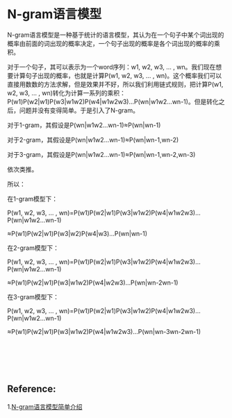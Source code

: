 # N-gram语言模型

N-gram语言模型是一种基于统计的语言模型，其认为在一个句子中某个词出现的概率由前面的词出现的概率决定，一个句子出现的概率是各个词出现的概率的乘积。

对于一个句子，其可以表示为一个word序列：w1, w2, w3, … , wn。我们现在想要计算句子出现的概率，也就是计算P(w1, w2, w3, … , wn)。这个概率我们可以直接用数数的方法求解，但是效果并不好，所以我们利用链式规则，把计算P(w1, w2, w3, … , wn)转化为计算一系列的乘积：P(w1)P(w2|w1)P(w3|w1w2)P(w4|w1w2w3)…P(wn|w1w2…wn-1)。但是转化之后，问题并没有变得简单。于是引入了N-gram。

对于1-gram，其假设是P(wn|w1w2…wn-1)≈P(wn|wn-1)

对于2-gram，其假设是P(wn|w1w2…wn-1)≈P(wn|wn-1,wn-2)

对于3-gram，其假设是P(wn|w1w2…wn-1)≈P(wn|wn-1,wn-2,wn-3)

依次类推。

所以：

在1-gram模型下：

P(w1, w2, w3, … , wn)=P(w1)P(w2|w1)P(w3|w1w2)P(w4|w1w2w3)…P(wn|w1w2…wn-1)

≈P(w1)P(w2|w1)P(w3|w2)P(w4|w3)…P(wn|wn-1)

在2-gram模型下：

P(w1, w2, w3, … , wn)=P(w1)P(w2|w1)P(w3|w1w2)P(w4|w1w2w3)…P(wn|w1w2…wn-1)

≈P(w1)P(w2|w1)P(w3|w1w2)P(w4|w2w3)…P(wn|wn-2wn-1)

在3-gram模型下：

P(w1, w2, w3, … , wn)=P(w1)P(w2|w1)P(w3|w1w2)P(w4|w1w2w3)…P(wn|w1w2…wn-1)

≈P(w1)P(w2|w1)P(w3|w1w2)P(w4|w1w2w3)…P(wn|wn-3wn-2wn-1)



<br>
<br>
<br>
<br>

## Reference:

1.[N-gram语言模型简单介绍](https://www.cnblogs.com/wzm-xu/p/4229819.html)
